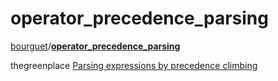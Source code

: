 # operator_precedence_parsing



[bourguet](https://github.com/bourguet)/**[operator_precedence_parsing](https://github.com/bourguet/operator_precedence_parsing)**



thegreenplace [Parsing expressions by precedence climbing](https://eli.thegreenplace.net/2012/08/02/parsing-expressions-by-precedence-climbing)




